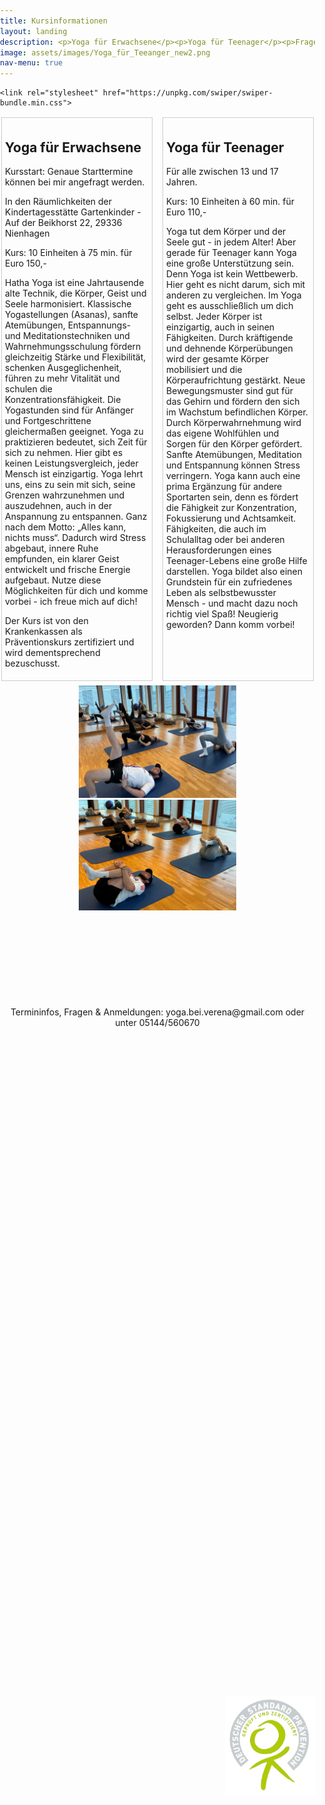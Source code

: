 ```yaml
---
title: Kursinformationen
layout: landing
description: <p>Yoga für Erwachsene</p><p>Yoga für Teenager</p><p>Fragen & Anmeldungen:yoga.bei.verena@gmail.com oder unter 05144/560670</p>
image: assets/images/Yoga_für_Teeanger_new2.png
nav-menu: true
---
```


<!-- Main -->
<div id="main">

<!-- Add Swiper CSS -->
    <link rel="stylesheet" href="https://unpkg.com/swiper/swiper-bundle.min.css">


<style>
	body {
        margin: 0;
        padding: 0;
        box-sizing: border-box;
    }

	.container {
        display: flex;
        flex-wrap: wrap; /* Allow items to wrap to the next line on small screens */
        justify-content: space-between; /* Space the divs evenly */
        max-width: 1500px; /* Set a maximum width for the container */
        margin: 5px auto; /* Center the container on the page with some margin */
    }

        /* Style for each div */
    .box {
        box-sizing: border-box;
        width: 48%; /* Set the width of each div, leaving some space for margin */
        padding: 5px;
        margin: 2px; /* Add a small margin between divs */
        border: 1px solid #ccc; /* Add a border for better visibility */
    }

	.swiper-container {
        width: 50%; /* Set maximum width to 75% */
        margin: auto; /* Center the container */
		height: 500px;
		overflow: hidden;
        margin-bottom: 0;
    }

    .swiper-slide img {
        width: 100%;
        height: auto; /* Make the height responsive while maintaining aspect ratio */
        max-height: 500px; /* Set a maximum height to prevent images from becoming too large */
        object-fit: cover;
    }

	.swiper-pagination {
            position: absolute;
            bottom: 10px;
            left: 50%;
            transform: translateX(-50%);
    }
/* Media query for smaller screens */
    @media (max-width: 600px) {
        .swiper-container {
            width: 100%; /* Adjust width for smaller screens */
            margin-bottom: 0 !important;
        }
    }

    @media (max-width: 600px) {
        body {
            margin-bottom: 0;
        }
    }

/* Optional: Remove margin for small screens */
    @media (max-width: 400px) {
        body {
            margin-bottom:0;
        }
    }

 /* Styling for the independent image */
    .independent-image {
        position: absolute; /* Set position to absolute */
        top: 70%; /* Center vertically */
        left: 45%; /* Center horizontally */
        transform: translate(-50%, -50%); /* Center the image precisely */
        max-width: 15%;
        height: auto; /* Maintain aspect ratio */
        max-height: 15vh; /* Set a maximum height relative to the viewport */
        width: auto; /* Allow the width to adjust based on the height */
    }

 /* Media query for smaller screens */
    @media (max-width: 400px) {
        .independent-image {
            max-height: 15vh; /* Adjust maximum height for smaller screens */
            max-width: 15%; /* Adjust maximum width for smaller screens */
            top: 60%; /* Adjust top position for smaller screens */
            left: 40%; /* Center horizontally */
        }
    }

 </style>

 <body>
    <div class="container">
        <!-- First div -->
        <div class="box">
            <h2>Yoga für Erwachsene</h2>
			<p>Kursstart: Genaue Starttermine können bei mir angefragt werden.</p>
            <p>In den Räumlichkeiten der Kindertagesstätte Gartenkinder - Auf der Beikhorst 22, 29336 Nienhagen</p>
            <p>Kurs: 10 Einheiten à 75 min. für Euro 150,-</p>
            <p>Hatha Yoga ist eine Jahrtausende alte Technik, die Körper, Geist und Seele harmonisiert.
			Klassische Yogastellungen (Asanas), sanfte Atemübungen, Entspannungs- und Meditationstechniken  und Wahrnehmungsschulung fördern gleichzeitig Stärke und Flexibilität, schenken Ausgeglichenheit, führen zu mehr Vitalität und schulen die Konzentrationsfähigkeit.
			Die Yogastunden sind für Anfänger und Fortgeschrittene gleichermaßen geeignet. Yoga zu praktizieren bedeutet, sich Zeit für sich zu nehmen. Hier gibt es keinen Leistungsvergleich, jeder Mensch ist einzigartig. Yoga lehrt uns, eins zu sein mit sich, seine Grenzen wahrzunehmen und auszudehnen, auch in der Anspannung zu entspannen. Ganz nach dem Motto: „Alles kann, nichts muss“. Dadurch wird Stress abgebaut, innere Ruhe empfunden, ein klarer Geist entwickelt und frische Energie aufgebaut.
			Nutze diese Möglichkeiten für dich und komme vorbei - ich freue mich auf dich!</p>
			<p>Der Kurs ist von den Krankenkassen als Präventionskurs zertifiziert und wird dementsprechend bezuschusst.</p>
        </div>
        <!-- Second div -->
        <div class="box">
            <h2>Yoga für Teenager</h2>
			<p>Für alle zwischen 13 und 17 Jahren.</p><p>Kurs: 10 Einheiten à 60 min. für Euro 110,-</p>
            <p>Yoga tut dem Körper und der Seele gut - in jedem Alter!
			Aber gerade für Teenager kann Yoga eine große Unterstützung sein.
			Denn Yoga ist kein Wettbewerb. Hier geht es nicht darum, sich mit anderen zu vergleichen. Im Yoga geht es ausschließlich um dich selbst.
			Jeder Körper ist einzigartig, auch in seinen Fähigkeiten.
			Durch kräftigende und dehnende Körperübungen wird der gesamte Körper mobilisiert und die Körperaufrichtung gestärkt. Neue Bewegungsmuster sind gut für das Gehirn und fördern den sich im Wachstum befindlichen Körper. Durch Körperwahrnehmung wird das eigene Wohlfühlen und Sorgen für den Körper gefördert.
			Sanfte Atemübungen, Meditation und Entspannung können Stress verringern.
			Yoga kann auch eine prima Ergänzung für andere Sportarten sein, denn es fördert die Fähigkeit zur Konzentration, Fokussierung und Achtsamkeit. Fähigkeiten, die auch im Schulalltag oder bei anderen Herausforderungen eines Teenager-Lebens eine große Hilfe darstellen.
			Yoga bildet also einen Grundstein für ein zufriedenes Leben als selbstbewusster Mensch - und macht dazu noch richtig viel Spaß!
			Neugierig geworden? Dann komm vorbei! </p>
        </div>
    </div>

<!-- Independent Image -->
<img class="independent-image" src="assets/images/imageedit_10_7830233085.png" alt="Independent Image">

<!-- Swiper -->
<div class="swiper-container">
    <div class="swiper-wrapper">
        <!-- Add your images here -->
        <div class="swiper-slide"><img src="assets/images/ybv5-ezgif.com-jpg-to-webp-converter.webp" alt="ybv2"></div>
        <div class="swiper-slide"><img src="assets/images/ybv3-ezgif.com-jpg-to-webp-converter.webp" alt="ybv3"></div>
    	<!-- Add more slides as needed -->
    </div>
</div>

<!-- Add Swiper JS -->
<script src="https://unpkg.com/swiper/swiper-bundle.min.js"></script>
<!-- Initialize Swiper -->
<script>
    var swiper = new Swiper('.swiper-container', {
        slidesPerView: 1,
        spaceBetween: 10,
        autoplay: {
            delay: 3000, // Set the delay between slides in milliseconds (3 seconds in this example)
            disableOnInteraction: false, // Continue autoplay even when the user interacts with the swiper
        },
        pagination: {
            el: '',
        },
    });
</script>

<center>
	<p>Termininfos, Fragen & Anmeldungen: yoga.bei.verena@gmail.com oder unter 05144/560670</p>
</center>
</body>


